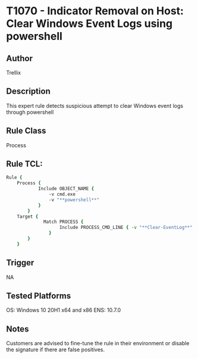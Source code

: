 # T1070 - Indicator Removal on Host: Clear Windows Event Logs using powershell

## Author
Trellix

## Description
This expert rule detects suspicious attempt to clear Windows event logs through powershell

## Rule Class 
Process


## Rule TCL:
```tcl
Rule {
	Process {
			Include OBJECT_NAME {
				-v cmd.exe
				-v "**powershell**"
			}					
		}      
	Target {
			  Match PROCESS {            
					Include PROCESS_CMD_LINE { -v "**Clear-EventLog**" }
				}
		}
	}
```

## Trigger
NA

## Tested Platforms
OS: Windows 10 20H1 x64 and x86
ENS: 10.7.0

## Notes
Customers are advised to fine-tune the rule in their environment or disable the signature if there are false positives.